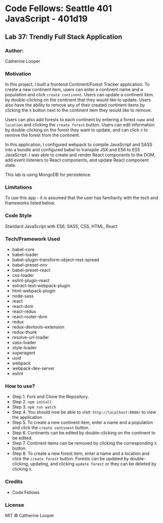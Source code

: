 # Code Fellows: Seattle 401 JavaScript - 401d19

## Lab 37: Trendly Full Stack Application

### Author: 
Catherine Looper

### Motivation

In this project, I built a frontend Continent/Forest Tracker application. To create a new continent item, users can enter a continent name and a population and click `create continent`. Users can update a continent item by double-clicking on the continent that they would like to update. Users also have the ability to remove any of their created continent items by clicking the `X` button next to the continent item they would like to remove. 

Users can also add forests to each continent by entering a forest `name` and `location` and clicking the `create forest` button. Users can edit information by double-clicking on the forest they want to update, and can click `X` to remove the forest from the continent.

In this application, I configured webpack to compile JavaScript and SASS into a bundle and configured babel to transpile JSX and ES6 to ES5 JavaScript. I was able to create and render React components to the DOM, add event listeners to React components, and update React component state.

This lab is using MongoDB for persistence.

### Limitations

To use this app - it is assumed that the user has familiarity with the tech and frameworks listed below.

### Code Style

Standard JavaScript with ES6, SASS, CSS, HTML, React

### Tech/Framework Used

* babel-core
* babel-loader
* babel-plugin-transform-object-rest-spread
* babel-preset-env
* babel-preset-react
* css-loader
* eslint-plugin-react
* extract-text-webpack-plugin
* html-webpack-plugin
* node-sass
* react
* react-dom
* react-redux
* react-router-dom
* redux
* redux-devtools-extension
* redux-thunk
* resolve-url-loader
* sass-loader
* style-loader
* superagent
* uuid
* webpack
* webpack-dev-server
* eslint

### How to use?

* Step 1. Fork and Clone the Repository.
* Step 2. `npm install`
* Step 3. `npm run watch`
* Step 4. You should now be able to visit: `http://localhost:8080/` to view the application
* Step 5. To create a new continent item, enter a name and a population and click the `create continent` button. 
* Step 6. Continents can be edited by double-clicking on the continent to be edited. 
* Step 7. Continent items can be removed by clicking the corresponding `X` button.
* Step 8. To create a new forest item, enter a name and a location and click the `create forest` button. Forests can be updated by double-clicking, updating, and clicking `update forest` or they can be deleted by clicking `X`.

### Credits

* Code Fellows

### License

MIT © Catherine Looper

